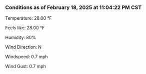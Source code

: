 ### Conditions as of February 18, 2025 at 11:04:22 PM CST 

Temperature: 28.00 &deg;F

Feels like: 28.00 &deg;F

Humidity: 80%

Wind Direction: N

Windspeed: 0.7 mph

Wind Gust: 0.7 mph

